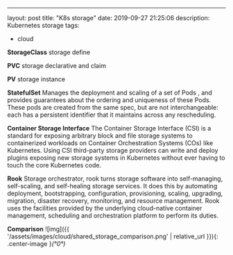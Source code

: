 ---
layout: post
title: "K8s storage"
date: 2019-09-27 21:25:06
description: Kubernetes storage
tags:
 - cloud

**StorageClass**
storage define

**PVC**
storage declarative and claim

**PV**
storage instance

**StatefulSet**
Manages the deployment and scaling of a set of Pods , and provides guarantees about the ordering and uniqueness of these Pods.  These pods are created from the same spec, but are not interchangeable: each has a persistent identifier that it maintains across any rescheduling.

**Container Storage Interface**
The Container Storage Interface (CSI) is a standard for exposing arbitrary block and file storage systems to containerized workloads on Container Orchestration Systems (COs) like Kubernetes. Using CSI third-party storage providers can write and deploy plugins exposing new storage systems in Kubernetes without ever having to touch the core Kubernetes code.

**Rook**
Storage orchestrator, rook turns storage software into self-managing, self-scaling, and self-healing storage services.  It does this by automating deployment, bootstrapping, configuration, provisioning, scaling, upgrading, migration, disaster recovery, monitoring, and resource management. Rook uses the facilities provided by the underlying cloud-native container management, scheduling and orchestration platform to perform its duties.

**Comparison**
![img]({{ '/assets/images/cloud/shared_storage_comparison.png' | relative_url }}){: .center-image }*(°0°)*
